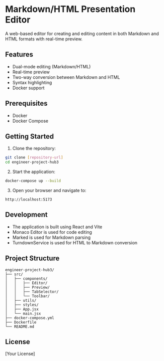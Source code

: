 # Markdown/HTML Presentation Editor

A web-based editor for creating and editing content in both Markdown and HTML formats with real-time preview.

## Features

- Dual-mode editing (Markdown/HTML)
- Real-time preview
- Two-way conversion between Markdown and HTML
- Syntax highlighting
- Docker support

## Prerequisites

- Docker
- Docker Compose

## Getting Started

1. Clone the repository:
```bash
git clone [repository-url]
cd engineer-project-hub3
```

2. Start the application:
```bash
docker-compose up --build
```

3. Open your browser and navigate to:
```
http://localhost:5173
```

## Development

- The application is built using React and Vite
- Monaco Editor is used for code editing
- Marked is used for Markdown parsing
- TurndownService is used for HTML to Markdown conversion

## Project Structure

```
engineer-project-hub3/
├── src/
│   ├── components/
│   │   ├── Editor/
│   │   ├── Preview/
│   │   ├── TabSelector/
│   │   └── Toolbar/
│   ├── utils/
│   ├── styles/
│   ├── App.jsx
│   └── main.jsx
├── docker-compose.yml
├── Dockerfile
└── README.md
```

## License

[Your License]